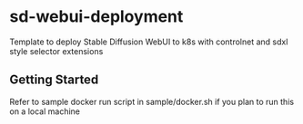 # sd-webui-deployment
Template to deploy Stable Diffusion WebUI to k8s with controlnet and sdxl style selector extensions

## Getting Started
Refer to sample docker run script in sample/docker.sh if you plan to run this on a local machine